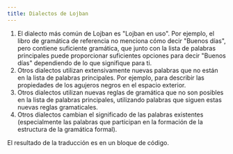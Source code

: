 ```yaml
---
title: Dialectos de Lojban
---
```


1. El dialecto más común de Lojban es "Lojban en uso". Por ejemplo, el libro de gramática de referencia no menciona cómo decir "Buenos días", pero contiene suficiente gramática, que junto con la lista de palabras principales puede proporcionar suficientes opciones para decir "Buenos días" dependiendo de lo que signifique para ti.
2. Otros dialectos utilizan extensivamente nuevas palabras que no están en la lista de palabras principales. Por ejemplo, para describir las propiedades de los agujeros negros en el espacio exterior.
3. Otros dialectos utilizan nuevas reglas de gramática que no son posibles en la lista de palabras principales, utilizando palabras que siguen estas nuevas reglas gramaticales.
4. Otros dialectos cambian el significado de las palabras existentes (especialmente las palabras que participan en la formación de la estructura de la gramática formal). 

El resultado de la traducción es en un bloque de código.